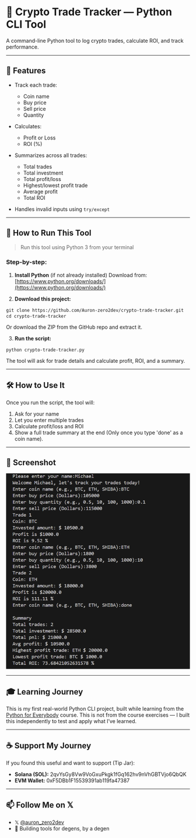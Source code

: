 # 🧠 Crypto Trade Tracker — Python CLI Tool

A command-line Python tool to log crypto trades, calculate ROI, and track performance.

---

## 📌 Features

* Track each trade:

  * Coin name
  * Buy price
  * Sell price
  * Quantity
* Calculates:
  * Profit or Loss
  * ROI (%)
    
* Summarizes across all trades:
  * Total trades
  * Total investment
  * Total profit/loss
  * Highest/lowest profit trade
  * Average profit
  * Total ROI
    
* Handles invalid inputs using `try/except`

---

## 🚀 How to Run This Tool

> Run this tool using Python 3 from your terminal

### Step-by-step:

1. **Install Python** (if not already installed)
   Download from: [https://www.python.org/downloads/](https://www.python.org/downloads/)

2. **Download this project:**

```
git clone https://github.com/Auron-zero2dev/crypto-trade-tracker.git
cd crypto-trade-tracker
```

Or download the ZIP from the GitHub repo and extract it.

3. **Run the script:**

```
python crypto-trade-tracker.py
```

The tool will ask for trade details and calculate profit, ROI, and a summary.

---

## 🛠️ How to Use It

Once you run the script, the tool will:
1. Ask for your name
2. Let you enter multiple trades
3. Calculate profit/loss and ROI
4. Show a full trade summary at the end (Only once you type 'done' as a coin name).

---

## 📸 Screenshot

![CLI Screenshot](crypto-tracker-tool.png)

---

## 🎓 Learning Journey

This is my first real-world Python CLI project,
built while learning from the [Python for Everybody](https://www.coursera.org/specializations/python) course.
This is not from the course exercises — I built this independently to test and apply what I’ve learned.

---

## ☕ Support My Journey

If you found this useful and want to support (Tip Jar):

* **Solana (SOL):** 2qvYsGy8Vw9VoGxuPkgk1fGq162hv9nVhGBTVjo6QbQK
* **EVM Wallet:** 0xF5DBb1F15539391ab119fa47387

---

## 📫 Follow Me on 𝕏

- 𝕏 [@auron_zero2dev](https://x.com/auron_zero2dev)
- 🤠 Building tools for degens, by a degen

